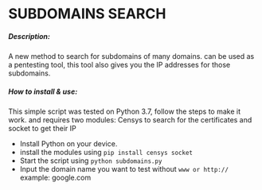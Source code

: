 # SUBDOMAINS SEARCH

##### Description:

A new method to search for subdomains of many domains. can be used as a pentesting tool, this tool also gives you the IP addresses for those subdomains.



##### How to install & use:

This simple script was tested on Python 3.7, follow the steps to make it work. and requires two modules: Censys to search for the certificates and socket to get their IP

- Install Python on your device.
- install the modules using `pip install censys socket`
- Start the script using `python subdomains.py`
- Input the domain name you want to test without `www or http://` example: google.com
